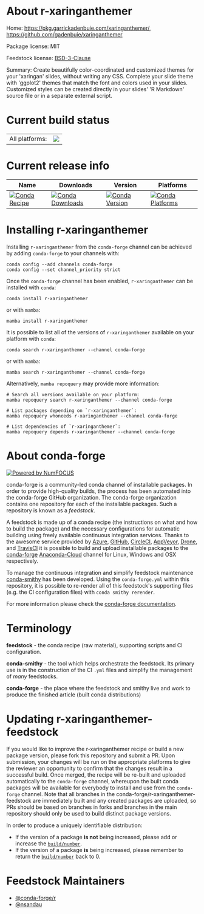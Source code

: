 About r-xaringanthemer
======================

Home: https://pkg.garrickadenbuie.com/xaringanthemer/, https://github.com/gadenbuie/xaringanthemer

Package license: MIT

Feedstock license: [BSD-3-Clause](https://github.com/conda-forge/r-xaringanthemer-feedstock/blob/main/LICENSE.txt)

Summary: Create beautifully color-coordinated and customized themes for your 'xaringan' slides, without writing any CSS. Complete your slide theme with 'ggplot2' themes that match the font and colors used in your slides.  Customized styles can be created directly in your slides' 'R Markdown' source file or in a separate external script.

Current build status
====================


<table><tr><td>All platforms:</td>
    <td>
      <a href="https://dev.azure.com/conda-forge/feedstock-builds/_build/latest?definitionId=13992&branchName=main">
        <img src="https://dev.azure.com/conda-forge/feedstock-builds/_apis/build/status/r-xaringanthemer-feedstock?branchName=main">
      </a>
    </td>
  </tr>
</table>

Current release info
====================

| Name | Downloads | Version | Platforms |
| --- | --- | --- | --- |
| [![Conda Recipe](https://img.shields.io/badge/recipe-r--xaringanthemer-green.svg)](https://anaconda.org/conda-forge/r-xaringanthemer) | [![Conda Downloads](https://img.shields.io/conda/dn/conda-forge/r-xaringanthemer.svg)](https://anaconda.org/conda-forge/r-xaringanthemer) | [![Conda Version](https://img.shields.io/conda/vn/conda-forge/r-xaringanthemer.svg)](https://anaconda.org/conda-forge/r-xaringanthemer) | [![Conda Platforms](https://img.shields.io/conda/pn/conda-forge/r-xaringanthemer.svg)](https://anaconda.org/conda-forge/r-xaringanthemer) |

Installing r-xaringanthemer
===========================

Installing `r-xaringanthemer` from the `conda-forge` channel can be achieved by adding `conda-forge` to your channels with:

```
conda config --add channels conda-forge
conda config --set channel_priority strict
```

Once the `conda-forge` channel has been enabled, `r-xaringanthemer` can be installed with `conda`:

```
conda install r-xaringanthemer
```

or with `mamba`:

```
mamba install r-xaringanthemer
```

It is possible to list all of the versions of `r-xaringanthemer` available on your platform with `conda`:

```
conda search r-xaringanthemer --channel conda-forge
```

or with `mamba`:

```
mamba search r-xaringanthemer --channel conda-forge
```

Alternatively, `mamba repoquery` may provide more information:

```
# Search all versions available on your platform:
mamba repoquery search r-xaringanthemer --channel conda-forge

# List packages depending on `r-xaringanthemer`:
mamba repoquery whoneeds r-xaringanthemer --channel conda-forge

# List dependencies of `r-xaringanthemer`:
mamba repoquery depends r-xaringanthemer --channel conda-forge
```


About conda-forge
=================

[![Powered by
NumFOCUS](https://img.shields.io/badge/powered%20by-NumFOCUS-orange.svg?style=flat&colorA=E1523D&colorB=007D8A)](https://numfocus.org)

conda-forge is a community-led conda channel of installable packages.
In order to provide high-quality builds, the process has been automated into the
conda-forge GitHub organization. The conda-forge organization contains one repository
for each of the installable packages. Such a repository is known as a *feedstock*.

A feedstock is made up of a conda recipe (the instructions on what and how to build
the package) and the necessary configurations for automatic building using freely
available continuous integration services. Thanks to the awesome service provided by
[Azure](https://azure.microsoft.com/en-us/services/devops/), [GitHub](https://github.com/),
[CircleCI](https://circleci.com/), [AppVeyor](https://www.appveyor.com/),
[Drone](https://cloud.drone.io/welcome), and [TravisCI](https://travis-ci.com/)
it is possible to build and upload installable packages to the
[conda-forge](https://anaconda.org/conda-forge) [Anaconda-Cloud](https://anaconda.org/)
channel for Linux, Windows and OSX respectively.

To manage the continuous integration and simplify feedstock maintenance
[conda-smithy](https://github.com/conda-forge/conda-smithy) has been developed.
Using the ``conda-forge.yml`` within this repository, it is possible to re-render all of
this feedstock's supporting files (e.g. the CI configuration files) with ``conda smithy rerender``.

For more information please check the [conda-forge documentation](https://conda-forge.org/docs/).

Terminology
===========

**feedstock** - the conda recipe (raw material), supporting scripts and CI configuration.

**conda-smithy** - the tool which helps orchestrate the feedstock.
                   Its primary use is in the construction of the CI ``.yml`` files
                   and simplify the management of *many* feedstocks.

**conda-forge** - the place where the feedstock and smithy live and work to
                  produce the finished article (built conda distributions)


Updating r-xaringanthemer-feedstock
===================================

If you would like to improve the r-xaringanthemer recipe or build a new
package version, please fork this repository and submit a PR. Upon submission,
your changes will be run on the appropriate platforms to give the reviewer an
opportunity to confirm that the changes result in a successful build. Once
merged, the recipe will be re-built and uploaded automatically to the
`conda-forge` channel, whereupon the built conda packages will be available for
everybody to install and use from the `conda-forge` channel.
Note that all branches in the conda-forge/r-xaringanthemer-feedstock are
immediately built and any created packages are uploaded, so PRs should be based
on branches in forks and branches in the main repository should only be used to
build distinct package versions.

In order to produce a uniquely identifiable distribution:
 * If the version of a package **is not** being increased, please add or increase
   the [``build/number``](https://docs.conda.io/projects/conda-build/en/latest/resources/define-metadata.html#build-number-and-string).
 * If the version of a package **is** being increased, please remember to return
   the [``build/number``](https://docs.conda.io/projects/conda-build/en/latest/resources/define-metadata.html#build-number-and-string)
   back to 0.

Feedstock Maintainers
=====================

* [@conda-forge/r](https://github.com/conda-forge/r/)
* [@nsandau](https://github.com/nsandau/)


